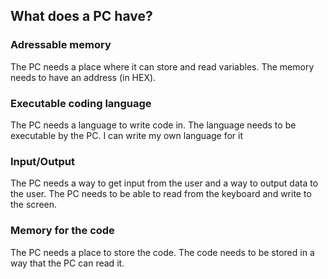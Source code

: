 
## What does a PC have?
### Adressable memory
The PC needs a place where it can store and read variables. The memory needs to have an address (in HEX).

### Executable coding language
The PC needs a language to write code in. The language needs to be executable by the PC. I can write my own language for it

### Input/Output
The PC needs a way to get input from the user and a way to output data to the user. The PC needs to be able to read from the keyboard and write to the screen.

### Memory for the code
The PC needs a place to store the code. The code needs to be stored in a way that the PC can read it.
